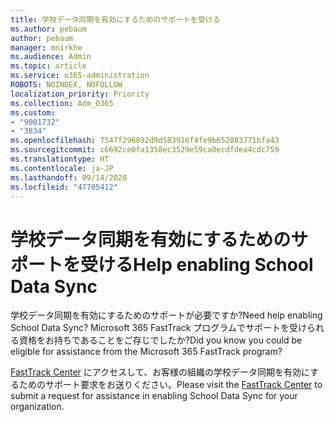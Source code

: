 ```yaml
---
title: 学校データ同期を有効にするためのサポートを受ける
ms.author: pebaum
author: pebaum
manager: mnirkhe
ms.audience: Admin
ms.topic: article
ms.service: o365-administration
ROBOTS: NOINDEX, NOFOLLOW
localization_priority: Priority
ms.collection: Adm_O365
ms.custom:
- "9001732"
- "3834"
ms.openlocfilehash: 7547f296892d9d583916f4fe9b652083771bfa43
ms.sourcegitcommit: c6692ce0fa1358ec3529e59ca0ecdfdea4cdc759
ms.translationtype: HT
ms.contentlocale: ja-JP
ms.lasthandoff: 09/14/2020
ms.locfileid: "47705412"
---
```

# <a name="help-enabling-school-data-sync"></a><span data-ttu-id="56af0-102">学校データ同期を有効にするためのサポートを受ける</span><span class="sxs-lookup"><span data-stu-id="56af0-102">Help enabling School Data Sync</span></span>

<span data-ttu-id="56af0-103">学校データ同期を有効にするためのサポートが必要ですか?</span><span class="sxs-lookup"><span data-stu-id="56af0-103">Need help enabling School Data Sync?</span></span> <span data-ttu-id="56af0-104">Microsoft 365 FastTrack プログラムでサポートを受けられる資格をお持ちであることをご存じでしたか?</span><span class="sxs-lookup"><span data-stu-id="56af0-104">Did you know you could be eligible for assistance from the Microsoft 365 FastTrack program?</span></span>

<span data-ttu-id="56af0-105">[FastTrack Center](https://www.microsoft.com/fasttrack) にアクセスして、お客様の組織の学校データ同期を有効にするためのサポート要求をお送りください。</span><span class="sxs-lookup"><span data-stu-id="56af0-105">Please visit the [FastTrack Center](https://www.microsoft.com/fasttrack) to submit a request for assistance in enabling School Data Sync for your organization.</span></span>
